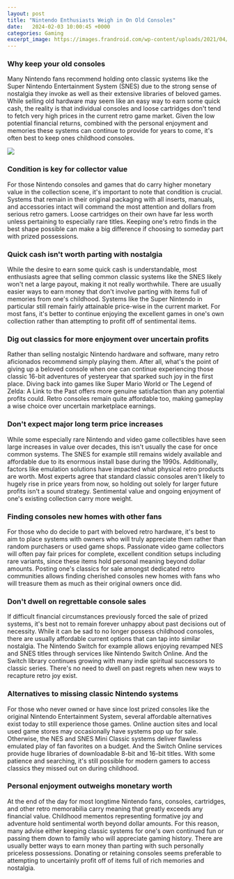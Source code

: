```yaml
---
layout: post
title: "Nintendo Enthusiasts Weigh in On Old Consoles"
date:   2024-02-03 10:00:45 +0000
categories: Gaming
excerpt_image: https://images.frandroid.com/wp-content/uploads/2021/04/worlds-largest-nintendo-switch-actually-works-0-22-screenshot-1-1200x653.jpg
---
```


### Why keep your old consoles
Many Nintendo fans recommend holding onto classic systems like the Super Nintendo Entertainment System (SNES) due to the strong sense of nostalgia they invoke as well as their extensive libraries of beloved games. While selling old hardware may seem like an easy way to earn some quick cash, the reality is that individual consoles and loose cartridges don't tend to fetch very high prices in the current retro game market. Given the low potential financial returns, combined with the personal enjoyment and memories these systems can continue to provide for years to come, it's often best to keep ones childhood consoles.

![](https://images.frandroid.com/wp-content/uploads/2021/04/worlds-largest-nintendo-switch-actually-works-0-22-screenshot-1-1200x653.jpg)
### Condition is key for collector value
For those Nintendo consoles and games that do carry higher monetary value in the collection scene, it's important to note that condition is crucial. Systems that remain in their original packaging with all inserts, manuals, and accessories intact will command the most attention and dollars from serious retro gamers. Loose cartridges on their own have far less worth unless pertaining to especially rare titles. Keeping one's retro finds in the best shape possible can make a big difference if choosing to someday part with prized possessions. 
### Quick cash isn't worth parting with nostalgia 
While the desire to earn some quick cash is understandable, most enthusiasts agree that selling common classic systems like the SNES likely won't net a large payout, making it not really worthwhile. There are usually easier ways to earn money that don't involve parting with items full of memories from one's childhood. Systems like the Super Nintendo in particular still remain fairly attainable price-wise in the current market. For most fans, it's better to continue enjoying the excellent games in one's own collection rather than attempting to profit off of sentimental items.
### Dig out classics for more enjoyment over uncertain profits
Rather than selling nostalgic Nintendo hardware and software, many retro aficionados recommend simply playing them. After all, what's the point of giving up a beloved console when one can continue experiencing those classic 16-bit adventures of yesteryear that sparked such joy in the first place. Diving back into games like Super Mario World or The Legend of Zelda: A Link to the Past offers more genuine satisfaction than any potential profits could. Retro consoles remain quite affordable too, making gameplay a wise choice over uncertain marketplace earnings. 
### Don't expect major long term price increases 
While some especially rare Nintendo and video game collectibles have seen large increases in value over decades, this isn't usually the case for once common systems. The SNES for example still remains widely available and affordable due to its enormous install base during the 1990s. Additionally, factors like emulation solutions have impacted what physical retro products are worth. Most experts agree that standard classic consoles aren't likely to hugely rise in price years from now, so holding out solely for larger future profits isn't a sound strategy. Sentimental value and ongoing enjoyment of one's existing collection carry more weight.
### Finding consoles new homes with other fans 
For those who do decide to part with beloved retro hardware, it's best to aim to place systems with owners who will truly appreciate them rather than random purchasers or used game shops. Passionate video game collectors will often pay fair prices for complete, excellent condition setups including rare variants, since these items hold personal meaning beyond dollar amounts. Posting one's classics for sale amongst dedicated retro communities allows finding cherished consoles new homes with fans who will treasure them as much as their original owners once did.
### Don't dwell on regrettable console sales
If difficult financial circumstances previously forced the sale of prized systems, it's best not to remain forever unhappy about past decisions out of necessity. While it can be sad to no longer possess childhood consoles, there are usually affordable current options that can tap into similar nostalgia. The Nintendo Switch for example allows enjoying revamped NES and SNES titles through services like Nintendo Switch Online. And the Switch library continues growing with many indie spiritual successors to classic series. There's no need to dwell on past regrets when new ways to recapture retro joy exist. 
### Alternatives to missing classic Nintendo systems
For those who never owned or have since lost prized consoles like the original Nintendo Entertainment System, several affordable alternatives exist today to still experience those games. Online auction sites and local used game stores may occasionally have systems pop up for sale. Otherwise, the NES and SNES Mini Classic systems deliver flawless emulated play of fan favorites on a budget. And the Switch Online services provide huge libraries of downloadable 8-bit and 16-bit titles. With some patience and searching, it's still possible for modern gamers to access classics they missed out on during childhood.
### Personal enjoyment outweighs monetary worth 
At the end of the day for most longtime Nintendo fans, consoles, cartridges, and other retro memorabilia carry meaning that greatly exceeds any financial value. Childhood mementos representing formative joy and adventure hold sentimental worth beyond dollar amounts. For this reason, many advise either keeping classic systems for one's own continued fun or passing them down to family who will appreciate gaming history. There are usually better ways to earn money than parting with such personally priceless possessions. Donating or retaining consoles seems preferable to attempting to uncertainly profit off of items full of rich memories and nostalgia.